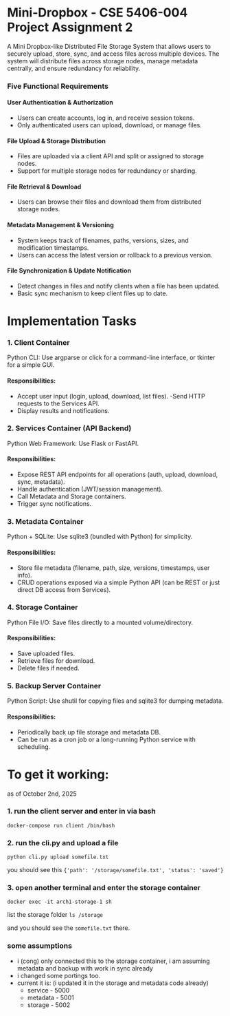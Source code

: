 # Mini-Dropbox - CSE 5406-004 Project Assignment 2

A Mini Dropbox-like Distributed File Storage System that allows users to securely upload, store, sync, and access files across multiple devices. The system will distribute files across storage nodes, manage metadata centrally, and ensure redundancy for reliability.

### Five Functional Requirements

#### User Authentication & Authorization
- Users can create accounts, log in, and receive session tokens.
- Only authenticated users can upload, download, or manage files.

#### File Upload & Storage Distribution
- Files are uploaded via a client API and split or assigned to storage nodes.
- Support for multiple storage nodes for redundancy or sharding.

#### File Retrieval & Download
- Users can browse their files and download them from distributed storage nodes.

#### Metadata Management & Versioning
- System keeps track of filenames, paths, versions, sizes, and modification timestamps.
- Users can access the latest version or rollback to a previous version.

#### File Synchronization & Update Notification
- Detect changes in files and notify clients when a file has been updated.
- Basic sync mechanism to keep client files up to date.

# Implementation Tasks

### 1. Client Container
Python CLI: Use argparse or click for a command-line interface, or tkinter for a simple GUI.
#### Responsibilities:
- Accept user input (login, upload, download, list files).
 -Send HTTP requests to the Services API.
- Display results and notifications.
### 2. Services Container (API Backend)
Python Web Framework: Use Flask or FastAPI.
#### Responsibilities:
- Expose REST API endpoints for all operations (auth, upload, download, sync, metadata).
- Handle authentication (JWT/session management).
- Call Metadata and Storage containers.
- Trigger sync notifications.
### 3. Metadata Container
Python + SQLite: Use sqlite3 (bundled with Python) for simplicity.
#### Responsibilities:
- Store file metadata (filename, path, size, versions, timestamps, user info).
- CRUD operations exposed via a simple Python API (can be REST or just direct DB access from Services).
### 4. Storage Container
Python File I/O: Save files directly to a mounted volume/directory.
#### Responsibilities:
- Save uploaded files.
- Retrieve files for download.
- Delete files if needed.
### 5. Backup Server Container
Python Script: Use shutil for copying files and sqlite3 for dumping metadata.
#### Responsibilities:
- Periodically back up file storage and metadata DB.
- Can be run as a cron job or a long-running Python service with scheduling.



# To get it working:
as of October 2nd, 2025

### 1. run the client server and enter in via bash
`docker-compose run client /bin/bash`

### 2. run the cli.py and upload a file
`python cli.py upload somefile.txt`

you should see this `{'path': '/storage/somefile.txt', 'status': 'saved'}`

### 3. open another terminal and enter the storage container
`docker exec -it arch1-storage-1 sh `

list the storage folder `ls /storage`

and you should see the `somefile.txt` there. 


### some assumptions
- i (cong) only connected this to the storage container, i am assuming metadata and backup with work in sync already
- i changed some portings too.
- current it is: (i updated it in the storage and metadata code already)
    - service - 5000
    - metadata - 5001
    - storage - 5002